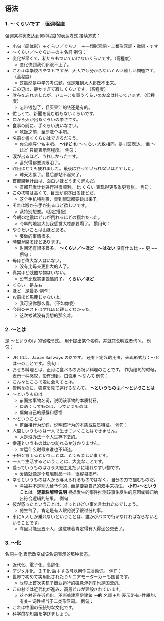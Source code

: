 ## 语法
### 1. ～くらいです　强调程度
强调某种状态达到何种程度的表达方式
接续方式：
- 小句（简体形）＋くらい／ぐらい　＋一類形容詞・二類形容詞・動詞・です
- ～くらい／～ぐらい＋の＋名詞
例句：
- 変化が早くて、私たちもついていけないくらいです。（高程度）
	- 变化快到我们都跟不上了。
- これは中学校のテストですが、大人でも分からないくらい難しい問題です。（高程度）
	- 这虽然是中学的考试题，但是难到大人都做不出来。
- この辺は、静かすぎて寂しくらいです。（高程度）
- 財布を忘れましたが、ジュースを買うくらいのお金は持っています。（低程度）
	- 忘带钱包了，但买果汁的钱还是有的。
- 忙しくて、新聞を読む暇もないくらいです。
- 口から火が出るくらいの辛さです。
- 食事の前に、手ぐらい洗いなさい。
	- 吃饭之前，至少洗个手吧。
- 名前を書くくらいはできるだろう。
	- 你总能写个名字吧。
**～ほど**
和 ～くらい 大致相同，是书面表达。
但 ～ほど 只能表示高程度。
例句：
- 涙が出るほど、うれしかったです。
	- 高兴得都要流眼泪了。
- 昨日はとても疲れました。最後は立っていられないほどでした。
	- 昨天太累了。最后都站不起来了。
- 首都開発計画は、面白いほどうまく進んだ。
	- 首都开发计划进行得很顺利。
比 くらい 表现得更形象更夸张。
例句：
- この携帯は高くて、目玉が飛び出るほどだ。
	- 这个手机特别贵，贵到眼球都要跳出来了。
- それは喉から手が出るほど欲しいです。
	- 我特别想要。（固定搭配）
- 今朝の地震はビルが倒れるほどの揺れだった。
	- 今早的地震大到我感觉大楼都要塌了。
惯用句：
- やりたいことは山ほどある。
	- 要做的事情很多。
- 時間が腐るほどあります。
	- 时间还有很多很多。
**～くらい／～ほど　～はない**
没有什么比 ~~ 更 ~~
例句：
- 母ほど偉大な人はいない。
	- 没有比母亲更伟大的人了。
- 真実ほど残酷な物はいない。
	- 没有比现实更残酷的了。
**くらい／ほど**
- くらい　是左右
- ほど　是最多
例句：
- お前ほど馬鹿じゃないよ。
	- 我可没你那么傻。（不如你傻）
- 今回のテストはすれほど難しくなかった。
	- 这次考试没有我想的那么难。
### 2. ～とは
是 ～というのは 的省略形式。
用于提出某个名称，并就其说明或者询问。
例句：
- JR とは、Japan Railways の略です。
还有下定义的用法，表现形式为：～とは～のことです。
例句：
- おせち料理とは、正月に食べるのお祝い料理のことです。
作为结句的时候，表示一种感叹，没有想到。口语用 ～なんて
例句：
- こんなところで君に会えるとは。
- 警察なのに、強盗を見て逃げるなんて。
**～というものは／～ということは**
- ～というものは
	- 前面接事物名词，说明该事物的本质特征。
	- 口语：ってものは、っていつものは
	- 偏向自己的感慨和感悟
- ～ということは
	- 前面接行为动词，说明该行为的本质或性质特征。
例句：
- 人間というものは一人で生きていくことはできません。
	- 人是没办法一个人生存下去的。
- 幸運というものはいつ訪れるか分かりません。
	- 幸运什么时候来谁也不知道。
- 子供を育てるということは、とても楽しい事です。
- 一人で生活するということは、大変なことです。
- 愛っていうものはガラス細工見たいに壊れやすい物です。
	- 爱情就像是个玻璃制品一样，很容易损坏。
- 幸せというものは人から与えられるものではなく、自分の力で掴むものだ。
	- 幸福并不是别人给予你的，而是要靠自己的双手来抓住。
**小句+～ということは　逻辑性解释说明**
根据发生的事件推测该事件发生的原因或者归纳出符合逻辑的结果。
例句：
- 彼が怒ったということは、きっとひどい事を言われたのでしょう。
	- 他生气了，肯定是有人跟他说了很过分的事。
- 車に５人しか乗れないということは、誰かがバスで行かなければならないということです。
	- 车里只能坐五个人，这意味着肯定得有人得坐公交去了。
### 3. ～化
名詞＋化 表示改变成该名词表示的那种状态。
- 近代化、電子化、高齢化
- デジタル化、ＩＴ化
后＋する可以用作三类动词。
例句：
- 世界で初めて実用化されたりリニアモーターカーも国営です。
	- 世界上首次实现了商业运行的磁悬浮列车也是国营的。
- この村では近代化が進み、高層ビルが建設されています。
	- 这个村正在近代化，不断修建高层建筑
**～的**
名詞＋的 表示带有~性质的、有关~
词性相当于二类形容词。
例句：
- これは中国の伝統的な文化です。
- 科学的な知識を学びましょう。